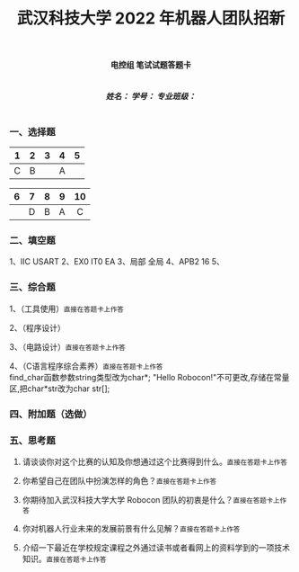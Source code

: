 # <center> 武汉科技大学 2022 年机器人团队招新<center/><br>
#### <center> 电控组 笔试试题答题卡<center/><br>
##### <center>姓名：	学号：	专业班级：<center/><br>
### 一、选择题<br>
|     1     |     2     |     3     |     4     |     5     |
|  :-----:  |  :-----:  |  :-----:  |  :-----:  |  :-----:  |
|     C     |    B      |           |     A     |           |

|     6     |     7     |     8     |     9     |    10     |
|  :-----:  |  :-----:  |  :-----:  |  :-----:  |  :-----:  |
|           |     D     |      B    |    A      |      C    |

### 二、填空题<br>
1、IIC USART
2、EX0 IT0 EA
3、局部 全局
4、APB2 16
5、
### 三、综合题<br>
1、（工具使用）`直接在答题卡上作答`<br>

2、（程序设计）<br>

3、（电路设计）`直接在答题卡上作答`<br>

4、（C语言程序综合素养）`直接在答题卡上作答`<br>
find_char函数参数string类型改为char*;
"Hello Robocon!"不可更改,存储在常量区,把char*str改为char str[];

### 四、附加题（选做）<br>


### 五、思考题
1.	请谈谈你对这个比赛的认知及你想通过这个比赛得到什么。`直接在答题卡上作答`<br>


2.	你希望自己在团队中扮演怎样的角色？`直接在答题卡上作答`<br>


3.	你期待加入武汉科技大学大学 Robocon 团队的初衷是什么？`直接在答题卡上作答`<br>



4.	你对机器人行业未来的发展前景有什么见解？`直接在答题卡上作答`<br>


5.	介绍一下最近在学校规定课程之外通过读书或者看网上的资料学到的一项技术知识。`直接在答题卡上作答`<br>







